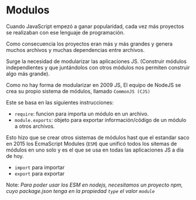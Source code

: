 # Modulos

Cuando JavaScript empezó a ganar popularidad, cada vez más proyectos se realizaban con ese lenguaje de programación.

Como consecuencia los proyectos eran más y más grandes y genera muchos archivos y muchas dependencias entre archivos.

Surge la necesidad de modularizar las aplicaciones JS. (Construir módulos independientes y que juntándolos con otros módulos nos permiten construir algo más grande).

Como no hay forma de modularizar en 2009 JS, El equipo de NodeJS se crea su propio sistema de módulos, llamado  `CommonJS (CJS)`

Este se basa en las siguientes instrucciones:

- `require`: funcion para importa un módulo en un archivo.
- `module.exports`: objeto para exportar información/código de un módulo a otros archivos.

Esto hizo que se crear otros sistemas de módulos hast que el estandar saco en 2015 los EcmaScript Modules (`ESM`) que unificó todos los sitemas de módulos en uno solo y es el que se usa en todas las aplicaciones JS a día de hoy.

- `import` para importar
- `export` para exportar

Note: *Para poder usar los ESM en nodejs, necesitamos un proyecto npm, cuyo package.json tenga en la propiedad `type` el valor `module`*
